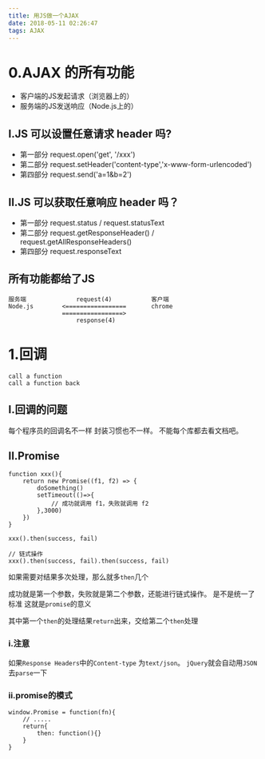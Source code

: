 ```yaml
---
title: 用JS做一个AJAX
date: 2018-05-11 02:26:47
tags: AJAX
---
```

# 0.AJAX 的所有功能
- 客户端的JS发起请求（浏览器上的）
- 服务端的JS发送响应（Node.js上的）

## I.JS 可以设置任意请求 header 吗?
- 第一部分 request.open('get', '/xxx')
- 第二部分 request.setHeader('content-type','x-www-form-urlencoded')
- 第四部分 request.send('a=1&b=2')

## II.JS 可以获取任意响应 header 吗？
- 第一部分 request.status / request.statusText
- 第二部分 request.getResponseHeader() / request.getAllResponseHeaders()
- 第四部分 request.responseText

## 所有功能都给了JS

```
服务端              request(4)           客户端
Node.js        <=================       chrome
               =================>
                   response(4)
```

# 1.回调

```
call a function
call a function back
```

## I.回调的问题
每个程序员的回调名不一样
封装习惯也不一样。
不能每个库都去看文档吧。

## II.Promise

```
function xxx(){
    return new Promise((f1, f2) => {
        doSomething()
        setTimeout(()=>{
            // 成功就调用 f1，失败就调用 f2
        },3000)
    })
}

xxx().then(success, fail)

// 链式操作
xxx().then(success, fail).then(success, fail)
```

如果需要对结果多次处理，那么就多`then`几个

成功就是第一个参数，失败就是第二个参数，还能进行链式操作。
是不是统一了标准
这就是`promise`的意义

其中第一个`then`的处理结果`return`出来，交给第二个`then`处理

### i.注意

如果`Response Headers`中的`Content-type`
为`text/json`。 
`jQuery`就会自动用`JSON`去`parse`一下

### ii.promise的模式

```
window.Promise = function(fn){
    // .....
    return{
        then: function(){}
    }
}
```